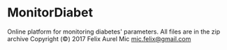 # MonitorDiabet
Online platform for monitoring diabetes' parameters.
All files are in the zip archive
Copyright (©) 2017 Felix Aurel Mic <mic.felix@gmail.com>
